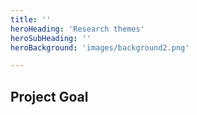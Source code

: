 ```yaml
---
title: ''
heroHeading: 'Research themes'
heroSubHeading: ''
heroBackground: 'images/background2.png'

---
```


## Project Goal



